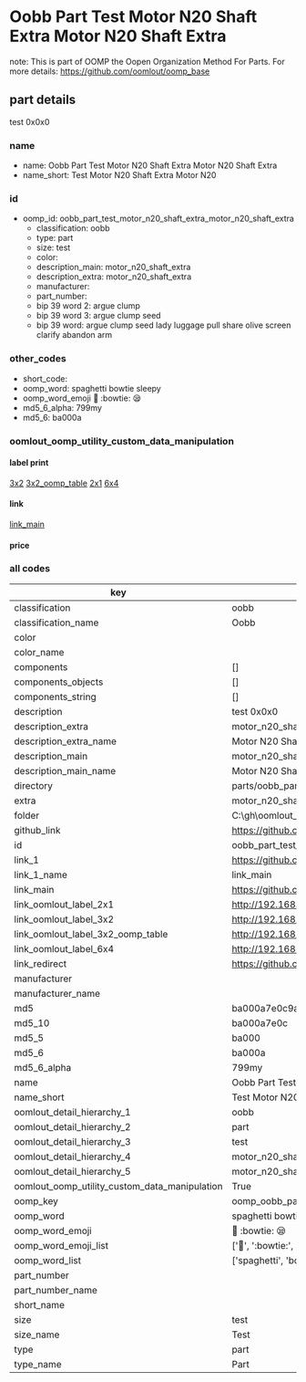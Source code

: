 # Oobb Part Test Motor N20 Shaft Extra Motor N20 Shaft Extra  

note: This is part of OOMP the Oopen Organization Method For Parts. For more details: https://github.com/oomlout/oomp_base

##  part details
  



test 0x0x0



### name
* name: Oobb Part Test Motor N20 Shaft Extra Motor N20 Shaft Extra
* name_short: Test Motor N20 Shaft Extra Motor N20
### id
* oomp_id: oobb_part_test_motor_n20_shaft_extra_motor_n20_shaft_extra
  * classification: oobb
  * type: part
  * size: test
  * color: 
  * description_main: motor_n20_shaft_extra
  * description_extra: motor_n20_shaft_extra
  * manufacturer: 
  * part_number: 
  * bip 39 word 2: argue clump
  * bip 39 word 3: argue clump seed
  * bip 39 word: argue clump seed lady luggage pull share olive screen clarify abandon arm

### other_codes
* short_code: 
* oomp_word: spaghetti bowtie sleepy
* oomp_word_emoji :spaghetti: :bowtie: :sleepy:
* md5_6_alpha: 799my
* md5_6: ba000a






### oomlout_oomp_utility_custom_data_manipulation
#### label print
[3x2](http://192.168.1.245:1112/?label=oomp%20799my)
[3x2_oomp_table](http://192.168.1.108:1112/?label=oomp%20799my)
[2x1](http://192.168.1.242:1112/?label=oomp%20799my)
[6x4](http://192.168.1.55:1112/?label=oomp%20799my)    

#### link

[link_main](https://github.com/oomlout/oomlout_oobb_version_4_generated_parts/tree/main/navigation_oomp/oobb/part/test/motor_n20_shaft_extra/motor_n20_shaft_extra/part)                              

#### price







### all codes 
| key | value |  
| --- | --- |  
| classification | oobb |  
| classification_name | Oobb |  
| color |  |  
| color_name |  |  
| components | [] |  
| components_objects | [] |  
| components_string | [] |  
| description | test 0x0x0 |  
| description_extra | motor_n20_shaft_extra |  
| description_extra_name | Motor N20 Shaft Extra |  
| description_main | motor_n20_shaft_extra |  
| description_main_name | Motor N20 Shaft Extra |  
| directory | parts/oobb_part_test_motor_n20_shaft_extra_motor_n20_shaft_extra |  
| extra | motor_n20_shaft |  
| folder | C:\gh\oomlout_oobb_version_4_generated_parts\parts\oobb_part_test_motor_n20_shaft_extra_motor_n20_shaft_extra |  
| github_link | https://github.com/oomlout/oomlout_oomp_part_src/tree/main/parts/oobb_part_test_motor_n20_shaft_extra_motor_n20_shaft_extra |  
| id | oobb_part_test_motor_n20_shaft_extra_motor_n20_shaft_extra |  
| link_1 | https://github.com/oomlout/oomlout_oobb_version_4_generated_parts/tree/main/navigation_oomp/oobb/part/test/motor_n20_shaft_extra/motor_n20_shaft_extra/part |  
| link_1_name | link_main |  
| link_main | https://github.com/oomlout/oomlout_oobb_version_4_generated_parts/tree/main/navigation_oomp/oobb/part/test/motor_n20_shaft_extra/motor_n20_shaft_extra/part |  
| link_oomlout_label_2x1 | http://192.168.1.242:1112/?label=oomp%20799my |  
| link_oomlout_label_3x2 | http://192.168.1.245:1112/?label=oomp%20799my |  
| link_oomlout_label_3x2_oomp_table | http://192.168.1.108:1112/?label=oomp%20799my |  
| link_oomlout_label_6x4 | http://192.168.1.55:1112/?label=oomp%20799my |  
| link_redirect | https://github.com/oomlout/oomlout_oobb_version_4_generated_parts/tree/main/parts/oobb_test_ex_motor_n20_shaft |  
| manufacturer |  |  
| manufacturer_name |  |  
| md5 | ba000a7e0c9a38a6b54267c985cb105c |  
| md5_10 | ba000a7e0c |  
| md5_5 | ba000 |  
| md5_6 | ba000a |  
| md5_6_alpha | 799my |  
| name | Oobb Part Test Motor N20 Shaft Extra Motor N20 Shaft Extra |  
| name_short | Test Motor N20 Shaft Extra Motor N20 |  
| oomlout_detail_hierarchy_1 | oobb |  
| oomlout_detail_hierarchy_2 | part |  
| oomlout_detail_hierarchy_3 | test |  
| oomlout_detail_hierarchy_4 | motor_n20_shaft_extra |  
| oomlout_detail_hierarchy_5 | motor_n20_shaft_extra |  
| oomlout_oomp_utility_custom_data_manipulation | True |  
| oomp_key | oomp_oobb_part_test_motor_n20_shaft_extra_motor_n20_shaft_extra |  
| oomp_word | spaghetti bowtie sleepy |  
| oomp_word_emoji | :spaghetti: :bowtie: :sleepy: |  
| oomp_word_emoji_list | [':spaghetti:', ':bowtie:', ':sleepy:'] |  
| oomp_word_list | ['spaghetti', 'bowtie', 'sleepy'] |  
| part_number |  |  
| part_number_name |  |  
| short_name |  |  
| size | test |  
| size_name | Test |  
| type | part |  
| type_name | Part |  
